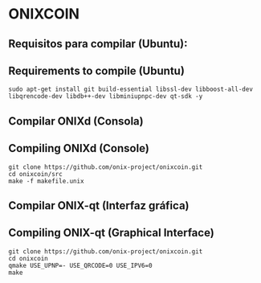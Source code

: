 # ONIXCOIN


## Requisitos para compilar (Ubuntu):

## Requirements to compile (Ubuntu)
```
sudo apt-get install git build-essential libssl-dev libboost-all-dev libqrencode-dev libdb++-dev libminiupnpc-dev qt-sdk -y
```

## Compilar ONIXd (Consola)

## Compiling ONIXd (Console)
```
git clone https://github.com/onix-project/onixcoin.git
cd onixcoin/src
make -f makefile.unix
```

## Compilar ONIX-qt (Interfaz gráfica)

## Compiling ONIX-qt (Graphical Interface)
```
git clone https://github.com/onix-project/onixcoin.git
cd onixcoin
qmake USE_UPNP=- USE_QRCODE=0 USE_IPV6=0 
make
```
